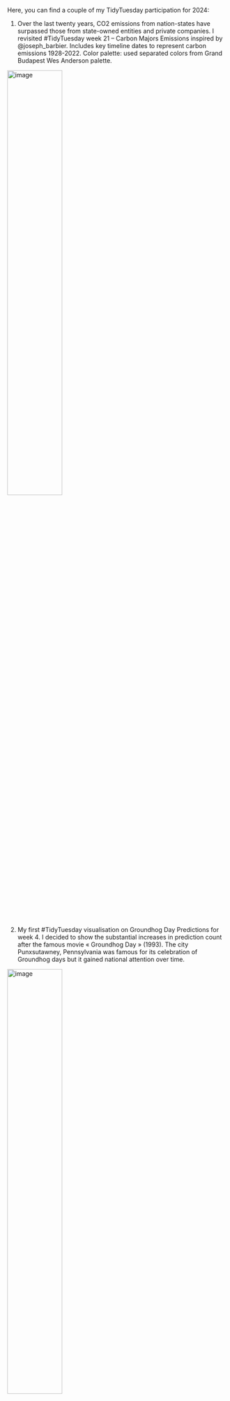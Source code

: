 Here, you can find a couple of my TidyTuesday participation for 2024: 

1. Over the last twenty years, CO2 emissions from nation-states have surpassed those from state-owned entities and private companies. 
I revisited #TidyTuesday  week 21 – Carbon Majors Emissions inspired by 
@joseph_barbier. Includes key timeline dates to represent carbon emissions 1928-2022. 
Color palette: used separated colors from Grand Budapest Wes Anderson palette.

<img src="https://github.com/AnabelleCouleau/TidyTuesday/blob/main/2024-05-21_carbon_emissions_r.gif" alt="image" width="50%" height="auto">


2. My first #TidyTuesday visualisation on Groundhog Day Predictions for week 4. 
I decided to show the substantial increases in prediction count after the famous movie « Groundhog Day » (1993).
The city Punxsutawney, Pennsylvania was famous for its celebration of Groundhog days but it gained national attention over time.

<img src="https://github.com/AnabelleCouleau/TidyTuesday/assets/134011682/1fa88490-5e13-4117-8376-c9d017a1453d" alt="image" width="50%" height="auto">
<!---![streamchart-groundhog]() -->

<!--- ![lollipop_groundhog](https://github.com/AnabelleCouleau/TidyTuesday/assets/134011682/fce6af0d-e80e-4ea2-8f3b-7386daf45bff)
![groundhogs_map](https://github.com/AnabelleCouleau/TidyTuesday/assets/134011682/e12a072f-014c-4069-b04d-b52a7c7a10ae)  -->
